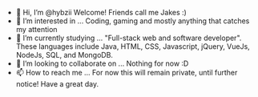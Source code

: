 - 👋 Hi, I’m @hybzii Welcome! Friends call me Jakes :)
- 👀 I’m interested in ... Coding, gaming and mostly anything that catches my attention
- 🌱 I’m currently studying ... "Full-stack web and software developer". These languages include Java, HTML, CSS, Javascript, jQuery, VueJs, NodeJs, SQL, and MongoDB.
- 💞️ I’m looking to collaborate on ... Nothing for now :D
- 📫 How to reach me ... For now this will remain private, until further notice! Have a great day.

<!---
hybzii/hybzii is a ✨ special ✨ repository because its `README.md` (this file) appears on your GitHub profile.
You can click the Preview link to take a look at your changes.
--->

